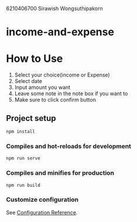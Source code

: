 6210406700 Sirawish Wongsuthipakorn
# income-and-expense

# How to Use 

1. Select your choice(income or Expense)
2. Select date
3. Input amount you want
4. Leave some note in the note box if you want to
5. Make sure to click confirm button

## Project setup
```
npm install
```

### Compiles and hot-reloads for development
```
npm run serve
```

### Compiles and minifies for production
```
npm run build
```

### Customize configuration
See [Configuration Reference](https://cli.vuejs.org/config/).
